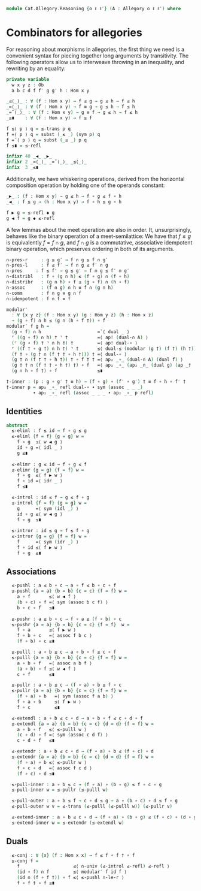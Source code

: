 <!--
```agda
{-# OPTIONS --allow-unsolved-metas #-}
open import Cat.Allegory.Base
open import Cat.Prelude

import Cat.Reasoning
```
-->

```agda
module Cat.Allegory.Reasoning {o ℓ ℓ′} (A : Allegory o ℓ ℓ′) where
```

<!--
```agda
open Allegory A public
open Cat.Reasoning (A .Allegory.cat)
  hiding (module HLevel-instance ; Ob ; Hom; Hom-set ; id ; idl ; idr ; assoc ; _∘_)
  public
```

-->

# Combinators for allegories

For reasoning about morphisms in allegories, the first thing we need is
a convenient syntax for piecing together long arguments by transitivity.
The following operators allow us to interweave throwing in an
inequality, and rewriting by an equality:

```agda
private variable
  w x y z : Ob
  a b c d f f′ g g′ h : Hom x y

_≤⟨_⟩_ : ∀ (f : Hom x y) → f ≤ g → g ≤ h → f ≤ h
_=⟨_⟩_ : ∀ (f : Hom x y) → f ≡ g → g ≤ h → f ≤ h
_=˘⟨_⟩_ : ∀ (f : Hom x y) → g ≡ f → g ≤ h → f ≤ h
_≤∎    : ∀ (f : Hom x y) → f ≤ f

f ≤⟨ p ⟩ q = ≤-trans p q
f =⟨ p ⟩ q = subst (_≤ _) (sym p) q
f =˘⟨ p ⟩ q = subst (_≤ _) p q
f ≤∎ = ≤-refl

infixr 40 _◀_ _▶_
infixr 2 _=⟨_⟩_ _=˘⟨_⟩_ _≤⟨_⟩_
infix  3 _≤∎
```

Additionally, we have whiskering operations, derived from the horizontal
composition operation by holding one of the operands constant:

```agda
_▶_ : (f : Hom x y) → g ≤ h → f ∘ g ≤ f ∘ h
_◀_ : f ≤ g → (h : Hom x y) → f ∘ h ≤ g ∘ h

f ▶ g = ≤-refl ◆ g
g ◀ f = g ◆ ≤-refl
```

A few lemmas about the meet operation are also in order. It,
unsurprisingly, behaves like the binary operation of a meet-semilattice:
We have that $f \le g$ is equivalently $f = f \cap g$, and $f \cap g$ is
a commutative, associative idempotent binary operation, which preserves
ordering in both of its arguments.

```agda
∩-pres-r     : g ≤ g′ → f ∩ g ≤ f ∩ g′
∩-pres-l     : f ≤ f′ → f ∩ g ≤ f′ ∩ g
∩-pres     : f ≤ f′ → g ≤ g′ → f ∩ g ≤ f′ ∩ g′
∩-distribl   : f ∘ (g ∩ h) ≤ (f ∘ g) ∩ (f ∘ h)
∩-distribr   : (g ∩ h) ∘ f ≤ (g ∘ f) ∩ (h ∘ f)
∩-assoc      : (f ∩ g) ∩ h ≡ f ∩ (g ∩ h)
∩-comm       : f ∩ g ≡ g ∩ f
∩-idempotent : f ∩ f ≡ f
```

<!--
```agda
∩-pres-r w = ∩-univ ∩-le-l (≤-trans ∩-le-r w)
∩-pres-l w = ∩-univ (≤-trans ∩-le-l w) ∩-le-r
∩-pres w v = ∩-univ (≤-trans ∩-le-l w) (≤-trans ∩-le-r v)
∩-distribl = ∩-univ (_ ▶ ∩-le-l) (_ ▶ ∩-le-r)
∩-distribr = ∩-univ (∩-le-l ◀ _) (∩-le-r ◀ _)
∩-assoc = ≤-antisym
  (∩-univ (≤-trans ∩-le-l ∩-le-l)
          (∩-univ (≤-trans ∩-le-l ∩-le-r) ∩-le-r))
  (∩-univ (∩-univ ∩-le-l (≤-trans ∩-le-r ∩-le-l))
          (≤-trans ∩-le-r ∩-le-r))
∩-comm = ≤-antisym (∩-univ ∩-le-r ∩-le-l) (∩-univ ∩-le-r ∩-le-l)
∩-idempotent = ≤-antisym ∩-le-l (∩-univ ≤-refl ≤-refl)
```
-->

```agda
modular′
  : ∀ {x y z} (f : Hom x y) (g : Hom y z) (h : Hom x z)
  → (g ∘ f) ∩ h ≤ (g ∩ (h ∘ f †)) ∘ f
modular′ f g h =
  (g ∘ f) ∩ h                     =˘⟨ dual _ ⟩
  ⌜ ((g ∘ f) ∩ h) † ⌝ †           =⟨ ap! (dual-∩ A) ⟩
  (⌜ (g ∘ f) † ⌝ ∩ h †) †         =⟨ ap! dual-∘ ⟩
  ⌜ ((f † ∘ g †) ∩ h †) ⌝ †       ≤⟨ dual-≤ (modular (g †) (f †) (h †)) ⟩
  (f † ∘ (g † ∩ (f † † ∘ h †))) † =⟨ dual-∘ ⟩
  (g † ∩ (f † † ∘ h †)) † ∘ f † † =⟨ ap₂ _∘_ (dual-∩ A) (dual f) ⟩
  (g † † ∩ (f † † ∘ h †) †) ∘ f   =⟨ ap₂ _∘_ (ap₂ _∩_ (dual g) (ap _† (ap₂ _∘_ (dual f) refl) ·· dual-∘ ·· ap (_∘ f †) (dual h))) refl ⟩
  (g ∩ h ∘ f †) ∘ f               ≤∎
```

```agda
†-inner : (p : g ∘ g′ † ≡ h) → (f ∘ g) ∘ (f′ ∘ g′) † ≡ f ∘ h ∘ f′ †
†-inner p = ap₂ _∘_ refl dual-∘ ∙ sym (assoc _ _ _)
          ∙ ap₂ _∘_ refl (assoc _ _ _ ∙ ap₂ _∘_ p refl)
```

## Identities

```agda
abstract
  ≤-eliml : f ≤ id → f ∘ g ≤ g
  ≤-eliml {f = f} {g = g} w =
    f ∘ g  ≤⟨ w ◀ g ⟩
    id ∘ g =⟨ idl _ ⟩
    g ≤∎
  
  ≤-elimr : g ≤ id → f ∘ g ≤ f
  ≤-elimr {g = g} {f = f} w =
    f ∘ g  ≤⟨ f ▶ w ⟩
    f ∘ id =⟨ idr _ ⟩
    f ≤∎

  ≤-introl : id ≤ f → g ≤ f ∘ g
  ≤-introl {f = f} {g = g} w =
    g      =⟨ sym (idl _) ⟩
    id ∘ g ≤⟨ w ◀ g ⟩
    f ∘ g  ≤∎
  
  ≤-intror : id ≤ g → f ≤ f ∘ g
  ≤-intror {g = g} {f = f} w =
    f      =⟨ sym (idr _) ⟩
    f ∘ id ≤⟨ f ▶ w ⟩
    f ∘ g  ≤∎
```

## Associations

```agda
  ≤-pushl : a ≤ b ∘ c → a ∘ f ≤ b ∘ c ∘ f
  ≤-pushl {a = a} {b = b} {c = c} {f = f} w =
    a ∘ f       ≤⟨ w ◀ f ⟩
    (b ∘ c) ∘ f =⟨ sym (assoc b c f) ⟩
    b ∘ c ∘ f   ≤∎
  
  ≤-pushr : a ≤ b ∘ c → f ∘ a ≤ (f ∘ b) ∘ c
  ≤-pushr {a = a} {b = b} {c = c} {f = f}  w =
    f ∘ a       ≤⟨ f ▶ w ⟩
    f ∘ b ∘ c   =⟨ assoc f b c ⟩
    (f ∘ b) ∘ c ≤∎

  ≤-pulll : a ∘ b ≤ c → a ∘ b ∘ f ≤ c ∘ f
  ≤-pulll {a = a} {b = b} {c = c} {f = f} w =
    a ∘ b ∘ f   =⟨ assoc a b f ⟩
    (a ∘ b) ∘ f ≤⟨ w ◀ f ⟩
    c ∘ f       ≤∎

  ≤-pullr : a ∘ b ≤ c → (f ∘ a) ∘ b ≤ f ∘ c
  ≤-pullr {a = a} {b = b} {c = c} {f = f} w =
    (f ∘ a) ∘ b   =⟨ sym (assoc f a b) ⟩
    f ∘ a ∘ b     ≤⟨ f ▶ w ⟩
    f ∘ c         ≤∎

  ≤-extendl : a ∘ b ≤ c ∘ d → a ∘ b ∘ f ≤ c ∘ d ∘ f
  ≤-extendl {a = a} {b = b} {c = c} {d = d} {f = f} w =
    a ∘ b ∘ f   ≤⟨ ≤-pulll w ⟩
    (c ∘ d) ∘ f =⟨ sym (assoc c d f) ⟩
    c ∘ d ∘ f   ≤∎

  ≤-extendr : a ∘ b ≤ c ∘ d → (f ∘ a) ∘ b ≤ (f ∘ c) ∘ d
  ≤-extendr {a = a} {b = b} {c = c} {d = d} {f = f} w =
    (f ∘ a) ∘ b ≤⟨ ≤-pullr w ⟩
    f ∘ c ∘ d   =⟨ assoc f c d ⟩
    (f ∘ c) ∘ d ≤∎

  ≤-pull-inner : a ∘ b ≤ c → (f ∘ a) ∘ (b ∘ g) ≤ f ∘ c ∘ g
  ≤-pull-inner w = ≤-pullr (≤-pulll w)

  ≤-pull-outer : a ∘ b ≤ f → c ∘ d ≤ g → a ∘ (b ∘ c) ∘ d ≤ f ∘ g
  ≤-pull-outer w v = ≤-trans (≤-pulll (≤-pulll w)) (≤-pullr v)

  ≤-extend-inner : a ∘ b ≤ c ∘ d → (f ∘ a) ∘ (b ∘ g) ≤ (f ∘ c) ∘ (d ∘ g)
  ≤-extend-inner w = ≤-extendr (≤-extendl w)
```

## Duals

```agda
  ≤-conj : ∀ {x} (f : Hom x x) → f ≤ f ∘ f † ∘ f
  ≤-conj f =
    f                    ≤⟨ ∩-univ (≤-introl ≤-refl) ≤-refl ⟩
    (id ∘ f) ∩ f         ≤⟨ modular′ f id f ⟩
    (id ∩ (f ∘ f †)) ∘ f ≤⟨ ≤-pushl ∩-le-r ⟩
    f ∘ f † ∘ f ≤∎
```
